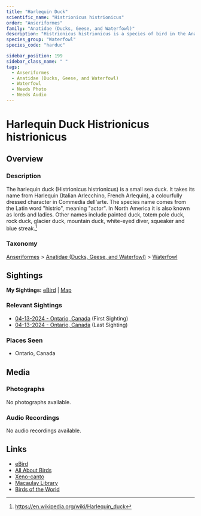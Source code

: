 ```yaml
---
title: "Harlequin Duck"
scientific_name: "Histrionicus histrionicus"
order: "Anseriformes"
family: "Anatidae (Ducks, Geese, and Waterfowl)"
description: "Histrionicus histrionicus is a species of bird in the Anatidae (Ducks, Geese, and Waterfowl) family. It has been observed 2 times."
species_group: "Waterfowl"
species_code: "harduc"

sidebar_position: 199
sidebar_class_name: " "
tags: 
  - Anseriformes
  - Anatidae (Ducks, Geese, and Waterfowl)
  - Waterfowl
  - Needs Photo
  - Needs Audio
---
```


# Harlequin Duck <span className='sci_name'>Histrionicus histrionicus</span>

## Overview

### Description
The harlequin duck (Histrionicus histrionicus) is a small sea duck. It takes its name from Harlequin (Italian Arlecchino, French Arlequin), a colourfully dressed character in Commedia dell'arte. The species name comes from the Latin word "histrio", meaning "actor". In North America it is also known as lords and ladies. Other names include painted duck, totem pole duck, rock duck, glacier duck, mountain duck, white-eyed diver, squeaker and blue streak.[^1]

[^1]: https://en.wikipedia.org/wiki/Harlequin_duck

### Taxonomy
[Anseriformes](/tags/anseriformes) > [Anatidae (Ducks, Geese, and Waterfowl)](/tags/anatidae-ducks-geese-and-waterfowl) > [Waterfowl](/tags/waterfowl)


## Sightings

**My Sightings:** [eBird](https://ebird.org/lifelist?r=world&time=life&spp=harduc) | [Map](/map?species_code=harduc)

### Relevant Sightings

* [04-13-2024 - Ontario, Canada](https://ebird.org/checklist/S169076500) (First Sighting)
* [04-13-2024 - Ontario, Canada](https://ebird.org/checklist/S168448531) (Last Sighting)

### Places Seen

* Ontario, Canada



## Media
### Photographs
No photographs available.

### Audio Recordings
No audio recordings available.

## Links
* [eBird](https://ebird.org/species/harduc) 
* [All About Birds](https://www.allaboutbirds.org/guide/harduc) 
* [Xeno-canto](https://www.xeno-canto.org/species/histrionicus-histrionicus) 
* [Macaulay Library](https://search.macaulaylibrary.org/catalog?taxonCode=harduc&sort=rating_rank_desc)
* [Birds of the World](https://birdsoftheworld.org/bow/species/harduc)
